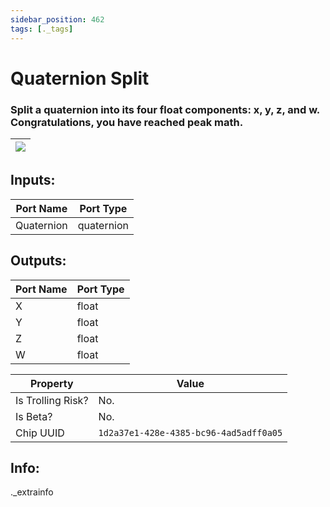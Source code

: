 ```yaml
---
sidebar_position: 462
tags: [._tags]
---
```


# Quaternion Split


### Split a quaternion into its four float components: x, y, z, and w. Congratulations, you have reached peak math.

| ![](https://images-ext-2.discordapp.net/external/MPmIaQzlEPmgGWlgi-WxBBXt0Bjv_zWPkg1y1f_sy3s/https/www.recroomcircuits.com/image/circuit/absolute-value?width=206&height=108) |
|-----|

## Inputs:
| Port Name | Port Type |
|-----------|-----------|
| Quaternion | quaternion |

## Outputs:
| Port Name | Port Type |
|-----------|-----------|
| X | float |
| Y | float |
| Z | float |
| W | float | 

| Property  | Value |
|-------------------|-----------|
| Is Trolling Risk? | No. |
| Is Beta? | No. |
| Chip UUID | `1d2a37e1-428e-4385-bc96-4ad5adff0a05` |

## Info:
._extrainfo